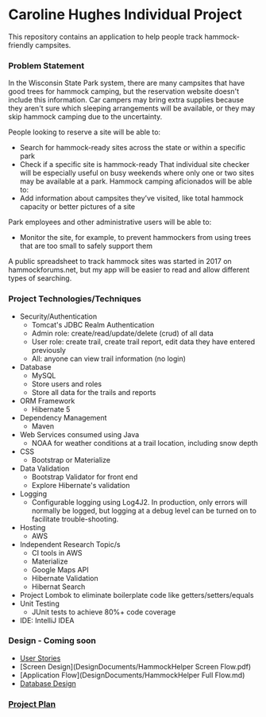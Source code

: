 # Caroline Hughes Individual Project

This repository contains an application to help people track hammock-friendly campsites. 

### Problem Statement

In the Wisconsin State Park system, there are many campsites that have good trees for hammock camping, but the reservation
website doesn't include this information. Car campers may bring extra supplies because they aren't sure which sleeping
arrangements will be available, or they may skip hammock camping due to the uncertainty.

People looking to reserve a site will be able to:

* Search for hammock-ready sites across the state or within a specific park
* Check if a specific site is hammock-ready
That individual site checker will be especially useful on busy weekends where only one or two sites may be available at a park.
Hammock camping aficionados will be able to:
* Add information about campsites they’ve visited, like total hammock capacity or better pictures of a site

Park employees and other administrative users will be able to:
* Monitor the site, for example, to prevent hammockers from
using trees that are too small to safely support them

A public spreadsheet to track hammock sites was started in 2017 on hammockforums.net, but my app will be easier to read and allow different types of searching.

### Project Technologies/Techniques 

* Security/Authentication
  * Tomcat's JDBC Realm Authentication
  * Admin role: create/read/update/delete (crud) of all data
  * User role: create trail, create trail report, edit data they have entered previously
  * All: anyone can view trail information (no login)
* Database
  * MySQL
  * Store users and roles
  * Store all data for the trails and reports
* ORM Framework
  * Hibernate 5
* Dependency Management
  * Maven
* Web Services consumed using Java
  * NOAA for weather conditions at a trail location, including snow depth
* CSS 
  * Bootstrap or Materialize
* Data Validation
  * Bootstrap Validator for front end
  * Explore Hibernate's validation
* Logging
  * Configurable logging using Log4J2. In production, only errors will normally be logged, but logging at a debug level can be turned on to facilitate trouble-shooting. 
* Hosting
  * AWS
* Independent Research Topic/s
  * CI tools in AWS
  * Materialize
  * Google Maps API
  * Hibernate Validation
  * Hibernat Search
* Project Lombok to eliminate boilerplate code like getters/setters/equals
* Unit Testing
  * JUnit tests to achieve 80%+ code coverage 
* IDE: IntelliJ IDEA


### Design - Coming soon

* [User Stories](DesignDocuments/userStories.md)
* [Screen Design](DesignDocuments/HammockHelper Screen Flow.pdf)
* [Application Flow](DesignDocuments/HammockHelper Full Flow.md)
* [Database Design](DesignDocuments/databaseDiagram.png)

### [Project Plan](ProjectPlan.md)


